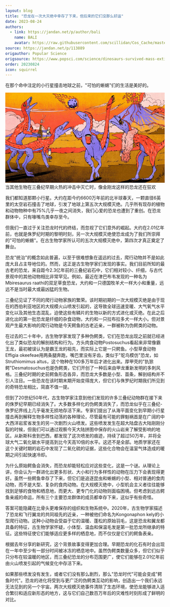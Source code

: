 ```yaml
---
layout: blog
title: "恐龙在一次大灭绝中幸存了下来，但后来的它们没那么好运"
date: 2023-08-24
authors:
  - link: https://jandan.net/p/author/bali
    name: BALI
    avatar: https://raw.githubusercontent.com/scillidan/Cos_Cache/master/avater/jin.png
source: https://jandan.net/p/113889
origauthor: Popular Science
origsource: https://www.popsci.com/science/dinosaurs-survived-mass-extinction/
order: 20230824
icon: squirrel
---
```


在那个命中注定的小行星撞击地球之前，"可怕的蜥蜴"们的生活是美好的。

![](media/113889_01.jpg)  
当其他生物在三叠纪早期火热的冲击中灭亡时，像金刚龙这样的恐龙还在狂欢

我们都知道那颗小行星。大约在距今约6600万年前的北半球春天，一颗直径6英里的太空岩石撞击了地球，引发了地球上第五次大规模灭绝。几乎所有现存的植物和动物物种中有75%几乎一夜之间消失，我们心爱的恐龙也遭到了重创。在恐龙群体中，只有喙嘴鸟类幸存至今。

但我们一直过于关注恐龙时代的终结，而忽视了它们意外的崛起。大约在2.01亿年前，也就是侏罗纪时期的黎明时刻，另一次大规模灭绝使恐龙成为了我们所崇拜的"可怕的蜥蜴"。在古生物学家所认可的五次大规模灭绝中，第四次才真正奠定了舞台。

恐龙"统治"的概念如此普遍，以至于很难想象在遥远的过去，爬行动物并不是如此庞大且占主导地位的。然而，这正是古生物学家们发现的事实。我们目前所知的最古老的恐龙，来自距今2.3亿年前的三叠纪岩石中，它们相对较小、纤细，与古代景观中的其他动物相比非常罕见。例如，最近在津巴布韦发现的一种名为Mbiresaurus raathi的双足草食恐龙，大约和一只德国牧羊犬一样大小和重量，远远不是当时最大或最凶猛的生物。

三叠纪见证了不同的爬行动物家族的繁荣。该时期初期的一次大规模灭绝是由于现在的西伯利亚地区的大规模火山喷发引起的，这导致全球迅速变暖、大气氧气水平变化以及其他生态混乱，迫使这些有鳞片的生物以新的方式进化或灭绝。在此之后进化出的第一批恐龙是纤细的杂食动物，大约和一只拉布拉多犬一样大小。但对景观产生最大影响的爬行动物是今天鳄鱼的古老近亲，一群被称为伪鳄类的动物。

在过去的二十年中，古生物学家发现了多种伪鳄类，它们在恐龙出现之前就已经进化出了类似恐龙的解剖结构和行为。方头肉食动物Postosuchus看起来非常像霸王龙，最初被误认为是霸王龙的祖先，而实际上它是一只鳄鱼。小型草食动物Effigia okeefeae用两条腿奔跑，嘴巴里没有牙齿，类似于"鸵鸟模仿"恐龙，如Struthiomimus altus，这个物种在100多万年后才进化出来。厚甲壳的"犰狳鳄"Desmatosuchus也是伪鳄类，它们开创了一种后来由甲龙重新发明的多刺风格。三叠纪时期的史前鳄鱼形态各异，而恐龙大多数是小型、苗条，解剖结构并不引人注目。一些恐龙在该时期末期开始变得庞大，但它们与侏罗纪时期我们所见到的奇特恐龙相比，简直不值一提。

但到了20世纪50年代，古生物学家注意到他们发现的许多三叠纪动物群在接下来的侏罗纪早期已经消失了。大多数多样化的伪鳄类消失了，而恐龙似乎在三叠纪-侏罗纪界线上几乎毫发无损地存活下来。专家们提出了从海平面变化到早期小行星撞击再到解释生物多样性动荡的各种理论，尽管最有可能的罪魁祸首是在广阔的中大西洋岩浆省发生的另一次剧烈火山喷发。这些喷发发生在超大陆盘古大陆刚刚分裂的时候，但我们可以通过观察今天大陆拼图中保存的火山岩来了解受影响的地区。从新斯科舍到巴西，都发现了这次喷发的痕迹，持续了超过50万年，并将全球大气二氧化碳水平提高到比今天高10倍的水平。这还不是全部。地质学家还在这个关键时期的岩石中发现了二氧化硫的证据，这些化合物会在温室气体造成的暖期之间引起快速冷却。

为什么原始鳄鱼会消失，而恐龙却能轻松应对这些变化，这是一个谜。从理论上讲，你会认为一群进化出更多形状、大小和行为多样性的动物在压力下会表现得更好。虽然一些鳄鱼幸存了下来，但它们是追逐昆虫和蜥蜴的小型、相对普通的食肉动物，而不是大型、复杂的食肉动物。在大规模灭绝中，小型机会主义者往往能够找到足够的食物和栖息地，而更大、更专门化的动物则面临困境。但考虑到远古鳄鱼亲戚的命运，所有三个主要恐龙群体的成员都幸存下来，这似乎有些奇怪。

答案可能隐藏在比骨头更难保存的组织和生物系统中。2020年，古生物学家描述了恐龙和飞行翼龙的共同祖先的近亲，一种被他们命名为Kongonaphon kely的小型爬行动物。这种小动物会受益于它的温暖、蓬松的原始羽毛，这是恐龙和翼龙都具备的特征，古生物学家怀疑，小体型、温血和保温毛发是第一批恐龙所继承的特征。这些特征使它们能够适应更多样的栖息地，而不仅仅是它们的鳄鱼表亲。

根据去年分享的新研究，这个背景故事变得更加合理。早期恐龙的化石有时会出现在一年中至少有一部分时间被冰冻的栖息地中。虽然伪鳄类数量众多，但它们似乎只分布在较温暖的地区，而三叠纪恐龙的分布范围更广，使它们能够在2.01亿年前由火山喷发引起的气候变化中存活下来。

如果那些喷发没有发生，或者它们没有那么剧烈，那么"恐龙时代"可能会变成"鳄鱼时代"。恐龙的进化将受到与更广泛的伪鳄类互动的影响，创造出一个我们永远无法见到的另一个宇宙。两次大规模灭绝事件清除了生态环境，使恐龙能够进入适合繁衍和适应新形态的地方，这与它们自己数百万年后的灾难性时刻形成了鲜明的对比。